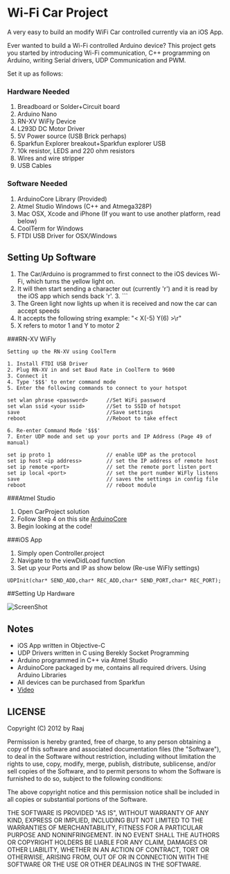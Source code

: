 # Wi-Fi Car Project

A very easy to build an modify WiFi Car controlled currently via an iOS App.

Ever wanted to build a Wi-Fi controlled Arduino device? This project gets you started by introducing Wi-Fi communication, C++ programming on Arduino, writing Serial drivers, UDP Communication and PWM.

Set it up as follows:

### Hardware Needed

1. Breadboard or Solder+Circuit board
2. Arduino Nano
3. RN-XV WiFly Device
4. L293D DC Motor Driver
4. 5V Power source (USB Brick perhaps)
5. Sparkfun Explorer breakout+Sparkfun explorer USB
6. 10k resistor, LEDS and 220 ohm resistors
7. Wires and wire stripper
8. USB Cables

### Software Needed

1. ArduinoCore Library (Provided)
2. Atmel Studio Windows (C++ and Atmega328P)
3. Mac OSX, Xcode and iPhone (If you want to use another platform, read below)
4. CoolTerm for Windows
5. FTDI USB Driver for OSX/Windows


## Setting Up Software

1. The Car/Arduino is programmed to first connect to the iOS devices Wi-Fi, which turns the yellow light on. 
2. It will then start sending a character out (currently 'r') and it is read by the iOS app which sends back 'r'. 3. ```
3. The Green light now lights up when it is received and now the car can accept speeds
4. It accepts the following string example: "< X(-5) Y(6) >\r"
5. X refers to motor 1 and Y to motor 2


###RN-XV WiFly

```
Setting up the RN-XV using CoolTerm

1. Install FTDI USB Driver
2. Plug RN-XV in and set Baud Rate in CoolTerm to 9600
3. Connect it
4. Type '$$$' to enter command mode
5. Enter the following commands to connect to your hotspot

set wlan phrase <password>		//Set WiFi password
set wlan ssid <your ssid>		//Set to SSID of hotspot
save							//Save settings
reboot							//Reboot to take effect

6. Re-enter Command Mode '$$$'
7. Enter UDP mode and set up your ports and IP Address (Page 49 of manual)

set ip proto 1 					// enable UDP as the protocol
set ip host <ip address> 		// set the IP address of remote host
set ip remote <port> 			// set the remote port listen port
set ip local <port> 			// set the port number WiFly listens
save 							// saves the settings in config file
reboot 							// reboot module

```

###Atmel Studio

1. Open CarProject solution
2. Follow Step 4 on this site [ArduinoCore](http://www.jayconsystems.com/tutorial/atmerpt2/)
3. Begin looking at the code!

###iOS App

1. Simply open Controller.project
2. Navigate to the viewDidLoad function
3. Set up your Ports and IP as show below (Re-use WiFly settings)
 
```
UDPInit(char* SEND_ADD,char* REC_ADD,char* SEND_PORT,char* REC_PORT);
```

##Setting Up Hardware

![ScreenShot](http://www.a-iats.com/App/diag2.png)



## Notes

* iOS App written in Objective-C
* UDP Drivers written in C using Berekly Socket Programming
* Arduino programmed in C++ via Atmel Studio
* ArduinoCore packaged by me, contains all required drivers. Using Arduino Libraries
* All devices can be purchased from Sparkfun
* [Video](https://www.youtube.com/watch?v=lQIcHcv1s0U)

LICENSE
-------

Copyright (C) 2012 by Raaj

Permission is hereby granted, free of charge, to any person obtaining a copy
of this software and associated documentation files (the "Software"), to deal
in the Software without restriction, including without limitation the rights
to use, copy, modify, merge, publish, distribute, sublicense, and/or sell
copies of the Software, and to permit persons to whom the Software is
furnished to do so, subject to the following conditions:

The above copyright notice and this permission notice shall be included in
all copies or substantial portions of the Software.

THE SOFTWARE IS PROVIDED "AS IS", WITHOUT WARRANTY OF ANY KIND, EXPRESS OR
IMPLIED, INCLUDING BUT NOT LIMITED TO THE WARRANTIES OF MERCHANTABILITY,
FITNESS FOR A PARTICULAR PURPOSE AND NONINFRINGEMENT. IN NO EVENT SHALL THE
AUTHORS OR COPYRIGHT HOLDERS BE LIABLE FOR ANY CLAIM, DAMAGES OR OTHER
LIABILITY, WHETHER IN AN ACTION OF CONTRACT, TORT OR OTHERWISE, ARISING FROM,
OUT OF OR IN CONNECTION WITH THE SOFTWARE OR THE USE OR OTHER DEALINGS IN
THE SOFTWARE.